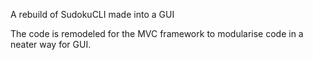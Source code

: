 A rebuild of SudokuCLI made into a GUI

The code is remodeled for the MVC framework to modularise code in a neater way for GUI.
